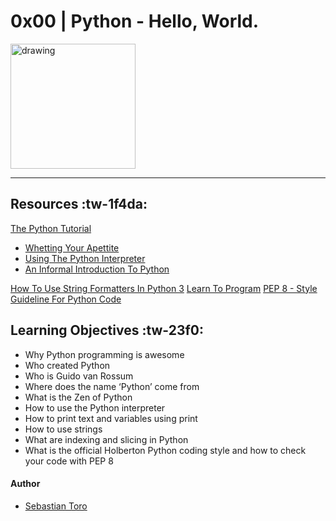 # 0x00 | Python - Hello, World.
<img src="https://upload.wikimedia.org/wikipedia/commons/thumb/c/c3/Python-logo-notext.svg/768px-Python-logo-notext.svg.png" alt="drawing" width="200"/>

------------

## Resources :tw-1f4da:

[The Python Tutorial](https://intranet.hbtn.io/rltoken/fX5geNeDFcCtootbB_MqCQ)
- [Whetting Your Apettite](https://intranet.hbtn.io/rltoken/JnsZOCXrWDkZn6iMo1uuFg)
- [Using The Python Interpreter](https://intranet.hbtn.io/rltoken/AejXr_G-d8CSITEtpvwpRg)
- [An Informal Introduction To Python](https://intranet.hbtn.io/rltoken/lUBuPMNcox9EqJ1Q3oVesQ)

[How To Use String Formatters In Python 3](https://intranet.hbtn.io/rltoken/z6mk3Yep2tJVSF6KsBAYrg)
[Learn To Program](https://intranet.hbtn.io/rltoken/gYgGXOth8N16KjUpXgO1uQ)
[PEP 8 - Style Guideline For Python Code](https://intranet.hbtn.io/rltoken/BMIjFOY7HvWHSjHfNrkzPg)

## Learning Objectives :tw-23f0:
- Why Python programming is awesome
- Who created Python
- Who is Guido van Rossum
- Where does the name ‘Python’ come from
- What is the Zen of Python
- How to use the Python interpreter
- How to print text and variables using print
- How to use strings
- What are indexing and slicing in Python
- What is the official Holberton Python coding style and how to check your code with PEP 8

#### Author
- [Sebastian Toro](github.com/Seb1776)